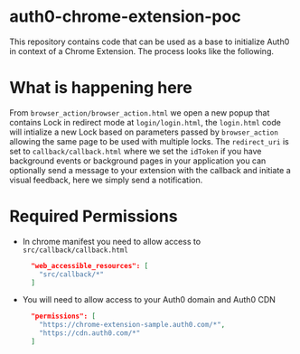 # auth0-chrome-extension-poc
This repository contains code that can be used as a base to initialize Auth0 in context of a Chrome Extension. The process looks like the following.



# What is happening here
From `browser_action/browser_action.html` we open a new popup that contains Lock in redirect mode at `login/login.html`, the `login.html` code will intialize a new Lock based on parameters passed by `browser_action` allowing the same page to be used with multiple locks. The `redirect_uri` is set to `callback/callback.html` where we set the `idToken` if you have background events or background pages in your application you can optionally send a message to your extension with the callback and initiate a visual feedback, here we simply send a notification.

# Required Permissions
- In chrome manifest you need to allow access to `src/callback/callback.html`

  ```json
    "web_accessible_resources": [
      "src/callback/*"
    ]
  ```
- You will need to allow access to your Auth0 domain and Auth0 CDN

  ```json
    "permissions": [
      "https://chrome-extension-sample.auth0.com/*",
      "https://cdn.auth0.com/*"
    ]
  ```
